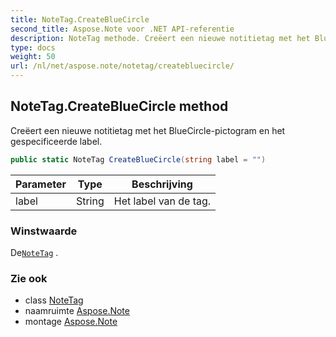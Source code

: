 ```yaml
---
title: NoteTag.CreateBlueCircle
second_title: Aspose.Note voor .NET API-referentie
description: NoteTag methode. Creëert een nieuwe notitietag met het BlueCirclepictogram en het gespecificeerde label.
type: docs
weight: 50
url: /nl/net/aspose.note/notetag/createbluecircle/
---
```

## NoteTag.CreateBlueCircle method

Creëert een nieuwe notitietag met het BlueCircle-pictogram en het gespecificeerde label.

```csharp
public static NoteTag CreateBlueCircle(string label = "")
```

| Parameter | Type | Beschrijving |
| --- | --- | --- |
| label | String | Het label van de tag. |

### Winstwaarde

De[`NoteTag`](../) .

### Zie ook

* class [NoteTag](../)
* naamruimte [Aspose.Note](../../notetag/)
* montage [Aspose.Note](../../../)



